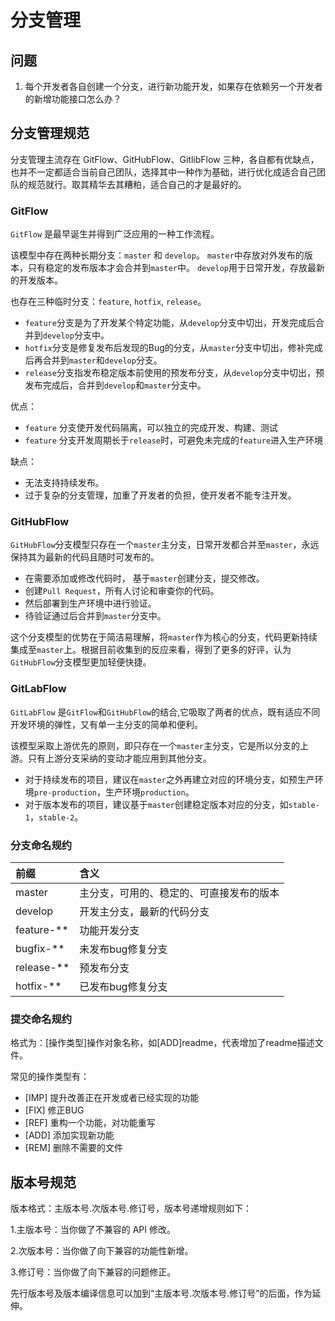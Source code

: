 # 分支管理

## 问题

1. 每个开发者各自创建一个分支，进行新功能开发，如果存在依赖另一个开发者的新增功能接口怎么办？

## 分支管理规范

分支管理主流存在 GitFlow、GitHubFlow、GitlibFlow 三种，各自都有优缺点，也并不一定都适合当前自己团队，选择其中一种作为基础，进行优化成适合自己团队的规范就行。取其精华去其糟粕，适合自己的才是最好的。

### GitFlow

`GitFlow` 是最早诞生并得到广泛应用的一种工作流程。

该模型中存在两种长期分支：`master` 和 `develop`。 `master`中存放对外发布的版本，只有稳定的发布版本才会合并到`master`中。 `develop`用于日常开发，存放最新的开发版本。

也存在三种临时分支：`feature`, `hotfix`, `release`。

- `feature`分支是为了开发某个特定功能，从`develop`分支中切出，开发完成后合并到`develop`分支中。
- `hotfix`分支是修复发布后发现的Bug的分支，从`master`分支中切出，修补完成后再合并到`master`和`develop`分支。
- `release`分支指发布稳定版本前使用的预发布分支，从`develop`分支中切出，预发布完成后，合并到`develop`和`master`分支中。

优点：

- `feature` 分支使开发代码隔离，可以独立的完成开发、构建、测试
- `feature` 分支开发周期长于`release`时，可避免未完成的`feature`进入生产环境

缺点：

- 无法支持持续发布。
- 过于复杂的分支管理，加重了开发者的负担，使开发者不能专注开发。

### GitHubFlow

`GitHubFlow`分支模型只存在一个`master`主分支，日常开发都合并至`master`，永远保持其为最新的代码且随时可发布的。

- 在需要添加或修改代码时， 基于`master`创建分支，提交修改。
- 创建`Pull Request`，所有人讨论和审查你的代码。
- 然后部署到生产环境中进行验证。
- 待验证通过后合并到`master`分支中。

这个分支模型的优势在于简洁易理解，将`master`作为核心的分支，代码更新持续集成至`master`上。根据目前收集到的反应来看，得到了更多的好评，认为`GitHubFlow`分支模型更加轻便快捷。

### GitLabFlow

`GitLabFlow` 是`GitFlow`和`GitHubFlow`的结合,它吸取了两者的优点，既有适应不同开发环境的弹性，又有单一主分支的简单和便利。

该模型采取上游优先的原则，即只存在一个`master`主分支，它是所以分支的上游。只有上游分支采纳的变动才能应用到其他分支。

- 对于持续发布的项目，建议在`master`之外再建立对应的环境分支，如预生产环境`pre-production`，生产环境`production`。
- 对于版本发布的项目，建议基于`master`创建稳定版本对应的分支，如`stable-1`，`stable-2`。

### 分支命名规约

| 前缀       | 含义                                     |
| :--------- | :--------------------------------------- |
| master     | 主分支，可用的、稳定的、可直接发布的版本 |
| develop    | 开发主分支，最新的代码分支               |
| feature-** | 功能开发分支                             |
| bugfix-**  | 未发布bug修复分支                        |
| release-** | 预发布分支                               |
| hotfix-**  | 已发布bug修复分支                        |

### 提交命名规约

格式为：[操作类型]操作对象名称，如[ADD]readme，代表增加了readme描述文件。

常见的操作类型有：

- [IMP] 提升改善正在开发或者已经实现的功能
- [FIX] 修正BUG
- [REF] 重构一个功能，对功能重写
- [ADD] 添加实现新功能
- [REM] 删除不需要的文件

## 版本号规范

版本格式：主版本号.次版本号.修订号，版本号递增规则如下：

1.主版本号：当你做了不兼容的 API 修改。

2.次版本号：当你做了向下兼容的功能性新增。

3.修订号：当你做了向下兼容的问题修正。

先行版本号及版本编译信息可以加到“主版本号.次版本号.修订号”的后面，作为延伸。